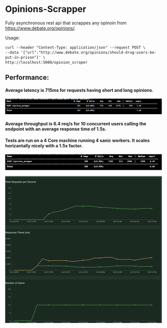 # Opinions-Scrapper

Fully asynchronous rest api that scrappes any opinoin from https://www.debate.org/opinions/.

Usage:

```shell
curl --header "Content-Type: application/json" --request POST \
--data '{"url":"http://www.debate.org/opinions/should-drug-users-be-put-in-prison"}' \
http://localhost:5000/opinion_scraper
```

## Performance:

#### Average latency is 715ms for requests having short and long opinions.

![Screenshot](imgs/latency.png)


#### Average throughput is 6.4 req/s for 10 concurrent users calling the endpoint with an average response time of 1.5s.
#### Tests are run on a 4 Core machine running 4 sanic workers. It scales horizantally nicely with a 1.5x factor.

![Screenshot](imgs/concurrency.png)

![Screenshot](imgs/graph.png)




